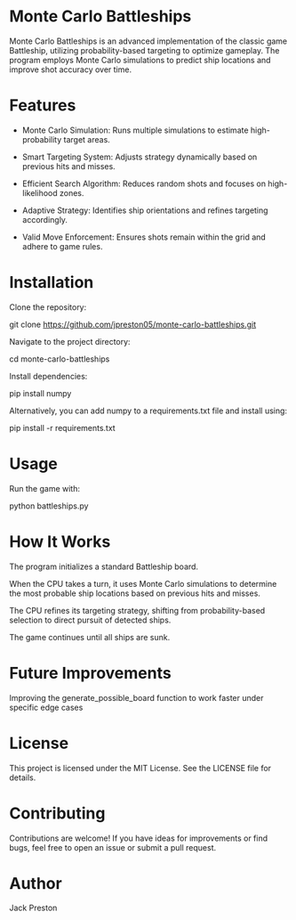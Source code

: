 # Monte Carlo Battleships
Monte Carlo Battleships is an advanced implementation of the classic game Battleship, utilizing probability-based targeting to optimize gameplay. The program employs Monte Carlo simulations to predict ship locations and improve shot accuracy over time.

# Features

  - Monte Carlo Simulation: Runs multiple simulations to estimate high-probability target areas.

  - Smart Targeting System: Adjusts strategy dynamically based on previous hits and misses.

  - Efficient Search Algorithm: Reduces random shots and focuses on high-likelihood zones.

  - Adaptive Strategy: Identifies ship orientations and refines targeting accordingly.

  - Valid Move Enforcement: Ensures shots remain within the grid and adhere to game rules.

# Installation

Clone the repository:

  git clone https://github.com/jpreston05/monte-carlo-battleships.git

Navigate to the project directory:

  cd monte-carlo-battleships

Install dependencies:

  pip install numpy

Alternatively, you can add numpy to a requirements.txt file and install using:

  pip install -r requirements.txt

# Usage

Run the game with:

  python battleships.py

# How It Works

The program initializes a standard Battleship board.

When the CPU takes a turn, it uses Monte Carlo simulations to determine the most probable ship locations based on previous hits and misses.

The CPU refines its targeting strategy, shifting from probability-based selection to direct pursuit of detected ships.

The game continues until all ships are sunk.

# Future Improvements

Improving the generate_possible_board function to work faster under specific edge cases

# License

This project is licensed under the MIT License. See the LICENSE file for details.

# Contributing

Contributions are welcome! If you have ideas for improvements or find bugs, feel free to open an issue or submit a pull request.

# Author

Jack Preston

